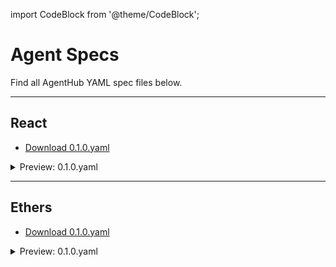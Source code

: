 import CodeBlock from '@theme/CodeBlock';

# Agent Specs

Find all AgentHub YAML spec files below.

---

## React

- [Download 0.1.0.yaml](/agents/react/0.1.0.yaml)

<details>
  <summary>Preview: 0.1.0.yaml</summary>

  <CodeBlock language="yaml" showLineNumbers>
{`
# copy-paste contents of 0.1.0.yaml here
meta:
  spec_name: react
  spec_version: "0.1.0"
  generated: 2025-07-29
# ...rest of your YAML
`}
  </CodeBlock>
</details>

---

## Ethers

- [Download 0.1.0.yaml](/agents/ethers/0.1.0.yaml)

<details>
  <summary>Preview: 0.1.0.yaml</summary>

  <CodeBlock language="yaml" showLineNumbers>
{`
# contents of agents/ethers/0.1.0.yaml here
`}
  </CodeBlock>
</details>


